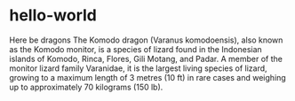 # hello-world
Here be dragons
The Komodo dragon (Varanus komodoensis), also known as the Komodo monitor, is a species of lizard found in the Indonesian islands of Komodo, Rinca, Flores, Gili Motang, and Padar. A member of the monitor lizard family Varanidae, it is the largest living species of lizard, growing to a maximum length of 3 metres (10 ft) in rare cases and weighing up to approximately 70 kilograms (150 lb).
